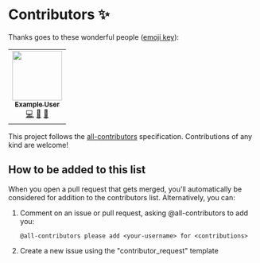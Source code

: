 # Contributors ✨

Thanks goes to these wonderful people ([emoji key](https://allcontributors.org/docs/en/emoji-key)):

<!-- ALL-CONTRIBUTORS-LIST:START - Do not remove or modify this section -->
<!-- prettier-ignore-start -->
<!-- markdownlint-disable -->
<table>
  <tr>
    <!-- TODO: Replace with your project's contributors -->
    <td align="center"><a href="https://github.com/example-user"><img src="https://avatars.githubusercontent.com/example-user" width="100px;" alt=""/><br /><sub><b>Example User</b></sub></a><br /><a href="https://github.com/programmer-newbie-code/kotlin-multimodule-template/commits?author=example-user" title="Code">💻</a> <a href="https://github.com/programmer-newbie-code/kotlin-multimodule-template/commits?author=example-user" title="Documentation">📖</a> <a href="#maintenance-example-user" title="Maintenance">🚧</a></td>
  </tr>
</table>
<!-- markdownlint-restore -->
<!-- prettier-ignore-end -->
<!-- ALL-CONTRIBUTORS-LIST:END -->

This project follows the [all-contributors](https://github.com/all-contributors/all-contributors) specification.
Contributions of any kind are welcome!

## How to be added to this list

When you open a pull request that gets merged, you'll automatically be considered for addition to the contributors list.
Alternatively, you can:

1. Comment on an issue or pull request, asking @all-contributors to add you:
   ```
   @all-contributors please add <your-username> for <contributions>
   ```

2. Create a new issue using the "contributor_request" template

